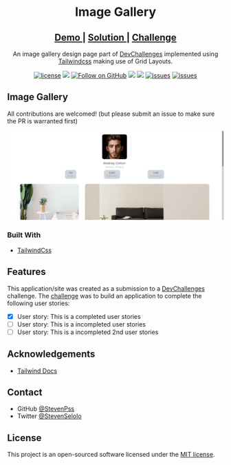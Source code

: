 <h1 align="center">Image Gallery</h1>

<div align="center">

<h2>
   <a href="https://image-gallery-54f5dc.netlify.app/">
   Demo
   </a>
   <span> | </span>
   <a href="#">
   Solution
   </a>
   <span> | </span>
   <a href="https://devchallenges.io/challenges/gcbWLxG6wdennelX7b8I">
   Challenge
   </a>
</h2>

An image gallery design page part of [DevChallenges](https://devchallenges.io/) implemented using [Tailwindcss](https://tailwindcss.com) making use of Grid Layouts.


[![license](https://img.shields.io/badge/license-MIT-blue.svg)](https://github.com/StevenPss/image-gallery/blob/main/LICENSE)
<img src="https://img.shields.io/badge/developed%20by-StevenPss-blue.svg">
[![Follow on GitHub](https://img.shields.io/github/followers/StevenPss?label=Follow&style=social)](https://github.com/StevenPss)
<img src="https://img.shields.io/github/stars/StevenPss/image-gallery.svg?style=flat">
<img src="https://img.shields.io/github/languages/top/StevenPss/image-gallery.svg"/>
[![issues](https://img.shields.io/github/issues/StevenPss/image-gallery.svg)](https://github.com/StevenPss/image-gallery/issues)
[![issues](https://img.shields.io/badge/PRs-welcome-brightgreen.svg?style=flat)](https://github.com/StevenPss/image-gallery/pulls)

</p>

</div>


## Image Gallery

All contributions are welcomed! (but please submit an issue to make sure the PR is warranted first)


![screenshot](https://github.com/StevenPss/image-gallery/blob/dev/static/demo.png)


### Built With

<!-- This section should list any major frameworks that you built your project using. Here are a few examples.-->

- [TailwindCss](https://tailwindcss.com)

## Features

<!-- List the features of your application or follow the template. Don't share the figma file here :) -->

This application/site was created as a submission to a [DevChallenges](https://devchallenges.io/challenges) challenge. The [challenge](https://devchallenges.io/challenges/OEKdUZ6xs0h99C38XVht) was to build an application to complete the following user stories:

- [x] User story: This is a completed user stories
- [ ] User story: This is a incompleted user stories
- [ ] User story: This is a incompleted 2nd user stories

## Acknowledgements

<!-- This section should list any articles or add-ons/plugins that helps you to complete the project. This is optional but it will help you in the future. For exmpale -->

- [Tailwind Docs](https://tailwindcss.com/docs)


## Contact

- GitHub [@StevenPss](https://github.com/StevenPss)
- Twitter [@StevenSelolo](https://twitter.com/StevenSelolo)

## License

This project is an open-sourced software licensed under the [MIT license]().
